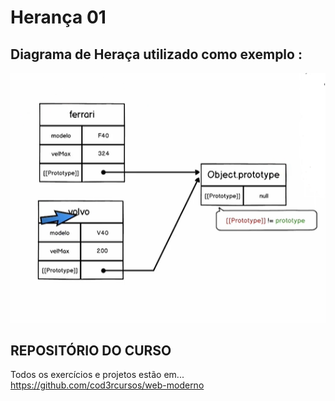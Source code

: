 #  Herança 01

## Diagrama de Heraça utilizado como exemplo :

![Print](Heranca_01.png)


## REPOSITÓRIO DO CURSO

Todos os exercícios e projetos estão em... https://github.com/cod3rcursos/web-moderno
